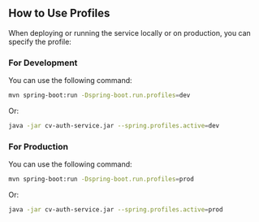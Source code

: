 ## How to Use Profiles

When deploying or running the service locally or on production, you can specify the profile:

### For Development

You can use the following command:

```bash
mvn spring-boot:run -Dspring-boot.run.profiles=dev
```

Or:

```bash
java -jar cv-auth-service.jar --spring.profiles.active=dev
```

### For Production

You can use the following command:

```bash
mvn spring-boot:run -Dspring-boot.run.profiles=prod
```

Or:

```bash
java -jar cv-auth-service.jar --spring.profiles.active=prod
```
